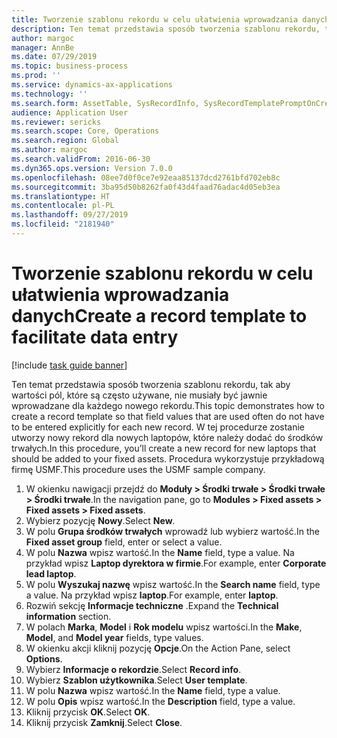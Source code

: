 ```yaml
---
title: Tworzenie szablonu rekordu w celu ułatwienia wprowadzania danych
description: Ten temat przedstawia sposób tworzenia szablonu rekordu, tak aby wartości pól, które są często używane, nie musiały być jawnie wprowadzane dla każdego nowego rekordu.
author: margoc
manager: AnnBe
ms.date: 07/29/2019
ms.topic: business-process
ms.prod: ''
ms.service: dynamics-ax-applications
ms.technology: ''
ms.search.form: AssetTable, SysRecordInfo, SysRecordTemplatePromptOnCreate
audience: Application User
ms.reviewer: sericks
ms.search.scope: Core, Operations
ms.search.region: Global
ms.author: margoc
ms.search.validFrom: 2016-06-30
ms.dyn365.ops.version: Version 7.0.0
ms.openlocfilehash: 08ee7d0f0ce7e92eaa85137dcd2761bfd702eb8c
ms.sourcegitcommit: 3ba95d50b8262fa0f43d4faad76adac4d05eb3ea
ms.translationtype: HT
ms.contentlocale: pl-PL
ms.lasthandoff: 09/27/2019
ms.locfileid: "2181940"
---
```

# <a name="create-a-record-template-to-facilitate-data-entry"></a><span data-ttu-id="adebd-103">Tworzenie szablonu rekordu w celu ułatwienia wprowadzania danych</span><span class="sxs-lookup"><span data-stu-id="adebd-103">Create a record template to facilitate data entry</span></span>

[!include [task guide banner](../../includes/task-guide-banner.md)]

<span data-ttu-id="adebd-104">Ten temat przedstawia sposób tworzenia szablonu rekordu, tak aby wartości pól, które są często używane, nie musiały być jawnie wprowadzane dla każdego nowego rekordu.</span><span class="sxs-lookup"><span data-stu-id="adebd-104">This topic demonstrates how to create a record template so that field values that are used often do not have to be entered explicitly for each new record.</span></span> <span data-ttu-id="adebd-105">W tej procedurze zostanie utworzy nowy rekord dla nowych laptopów, które należy dodać do środków trwałych.</span><span class="sxs-lookup"><span data-stu-id="adebd-105">In this procedure, you’ll create a new record for new laptops that should be added to your fixed assets.</span></span> <span data-ttu-id="adebd-106">Procedura wykorzystuje przykładową firmę USMF.</span><span class="sxs-lookup"><span data-stu-id="adebd-106">This procedure uses the USMF sample company.</span></span>

1. <span data-ttu-id="adebd-107">W okienku nawigacji przejdź do **Moduły > Środki trwałe > Środki trwałe > Środki trwałe**.</span><span class="sxs-lookup"><span data-stu-id="adebd-107">In the navigation pane, go to **Modules > Fixed assets > Fixed assets > Fixed assets**.</span></span>
2. <span data-ttu-id="adebd-108">Wybierz pozycję **Nowy**.</span><span class="sxs-lookup"><span data-stu-id="adebd-108">Select **New**.</span></span>
3. <span data-ttu-id="adebd-109">W polu **Grupa środków trwałych** wprowadź lub wybierz wartość.</span><span class="sxs-lookup"><span data-stu-id="adebd-109">In the **Fixed asset group** field, enter or select a value.</span></span>
4. <span data-ttu-id="adebd-110">W polu **Nazwa** wpisz wartość.</span><span class="sxs-lookup"><span data-stu-id="adebd-110">In the **Name** field, type a value.</span></span> <span data-ttu-id="adebd-111">Na przykład wpisz **Laptop dyrektora w firmie**.</span><span class="sxs-lookup"><span data-stu-id="adebd-111">For example, enter **Corporate lead laptop**.</span></span>  
5. <span data-ttu-id="adebd-112">W polu **Wyszukaj nazwę** wpisz wartość.</span><span class="sxs-lookup"><span data-stu-id="adebd-112">In the **Search name** field, type a value.</span></span> <span data-ttu-id="adebd-113">Na przykład wpisz **laptop**.</span><span class="sxs-lookup"><span data-stu-id="adebd-113">For example, enter **laptop**.</span></span>  
6. <span data-ttu-id="adebd-114">Rozwiń sekcję **Informacje techniczne** .</span><span class="sxs-lookup"><span data-stu-id="adebd-114">Expand the **Technical information** section.</span></span>
7. <span data-ttu-id="adebd-115">W polach **Marka**, **Model** i **Rok modelu** wpisz wartości.</span><span class="sxs-lookup"><span data-stu-id="adebd-115">In the **Make**, **Model**, and **Model year** fields, type values.</span></span>
8. <span data-ttu-id="adebd-116">W okienku akcji kliknij pozycję **Opcje**.</span><span class="sxs-lookup"><span data-stu-id="adebd-116">On the Action Pane, select **Options**.</span></span>
9. <span data-ttu-id="adebd-117">Wybierz **Informacje o rekordzie**.</span><span class="sxs-lookup"><span data-stu-id="adebd-117">Select **Record info**.</span></span>
10. <span data-ttu-id="adebd-118">Wybierz **Szablon użytkownika**.</span><span class="sxs-lookup"><span data-stu-id="adebd-118">Select **User template**.</span></span>
11. <span data-ttu-id="adebd-119">W polu **Nazwa** wpisz wartość.</span><span class="sxs-lookup"><span data-stu-id="adebd-119">In the **Name** field, type a value.</span></span>
12. <span data-ttu-id="adebd-120">W polu **Opis** wpisz wartość.</span><span class="sxs-lookup"><span data-stu-id="adebd-120">In the **Description** field, type a value.</span></span>
13. <span data-ttu-id="adebd-121">Kliknij przycisk **OK**.</span><span class="sxs-lookup"><span data-stu-id="adebd-121">Select **OK**.</span></span>
14. <span data-ttu-id="adebd-122">Kliknij przycisk **Zamknij**.</span><span class="sxs-lookup"><span data-stu-id="adebd-122">Select **Close**.</span></span>

